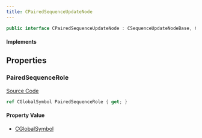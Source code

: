 ```yaml
---
title: CPairedSequenceUpdateNode
---
```


```csharp
public interface CPairedSequenceUpdateNode : CSequenceUpdateNodeBase, CLeafUpdateNode, CAnimUpdateNodeBase, ISchemaClass<CAnimUpdateNodeBase>, ISchemaClass<CLeafUpdateNode>, ISchemaClass<CSequenceUpdateNodeBase>, ISchemaClass<CPairedSequenceUpdateNode>, ISchemaField, ISchemaClass, INativeHandle
```

#### Implements

## Properties

### PairedSequenceRole

[Source Code](https://github.com/swiftly-solution/swiftlys2/blob/main/managed/src/SwiftlyS2.Generated/Schemas/Interfaces/CPairedSequenceUpdateNode.cs#L17)

```csharp
ref CGlobalSymbol PairedSequenceRole { get; }
```

#### Property Value

- [CGlobalSymbol](/docs/api/shared/natives/cglobalsymbol)

